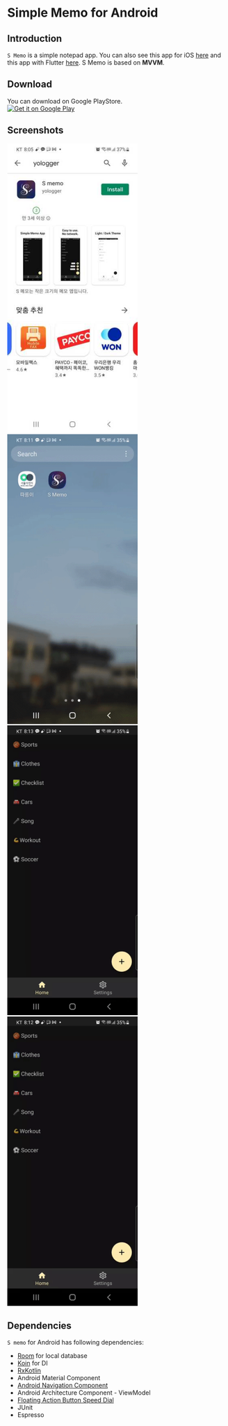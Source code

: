 # Simple Memo for Android

## Introduction
`S Memo` is a simple notepad app. You can also see this app for iOS [here](https://github.com/yologger/simple_memo_ios) and this app with Flutter [here](https://github.com/yologger/simple-memo-flutter). S Memo is based on **MVVM**.

## Download
You can download on Google PlayStore.
<br />
<a href='https://play.google.com/store/apps/details?id=com.yologger.simple_memo.alpha'><img alt='Get it on Google Play' src='https://play.google.com/intl/en_us/badges/static/images/badges/en_badge_web_generic.png' width="280"/></a>

## Screenshots
<img src="/imgs/1.jpg" width="300">
<img src="/imgs/create_post.gif" width="300">
<img src="/imgs/theme.gif" width="300">
<img src="/imgs/update.gif" width="300">

## Dependencies
`S memo` for Android has following dependencies:
* [Room](https://developer.android.com/training/data-storage/room?hl=ko) for local database
* [Koin](https://github.com/InsertKoinIO/koin) for DI
* [RxKotlin](hhttps://github.com/ReactiveX/RxKotlin)
* Android Material Component
* [Android Navigation Component](https://developer.android.com/guide/navigation/navigation-getting-started)
* Android Architecture Component - ViewModel
* [Floating Action Button Speed Dial](https://github.com/leinardi/FloatingActionButtonSpeedDial)
* JUnit
* Espresso